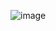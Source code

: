 
![image](https://user-images.githubusercontent.com/116264257/207554893-53d2179d-c28c-4f99-85ff-dc1a9f290840.png)
